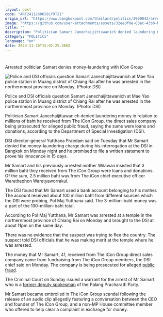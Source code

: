 ```yaml
---
layout: post
code: "ART2411260658LP9T21"
origin_url: "https://www.bangkokpost.com/thailand/politics/2909042/arrested-politician-samart-denies-money-laundering-with-icon-group"
image: "https://github.com/user-attachments/assets/32ee8f8e-03ac-43bb-b6d7-51a51ddc354c"
title: ""
description: "Politician Samart Janechaijittawanich denied laundering money in relation to millions of baht he received from The iCon Group, the direct sales company being prosecuted for alleged public fraud, saying the sums were loans and donations, according to the Department of Special Investigation (DSI)."
category: "POLITICS"
language: "en"
date: 2024-11-26T15:02:25.386Z
---
```


# 

Arrested politician Samart denies money-laundering with iCon Group

![Police and DSI officials question Samart Janechaijittawanich at Mae Yao police station in Muang district of Chiang Rai after he was arrested in the northernmost province on Monday. (Photo: DSI)](https://github.com/user-attachments/assets/aba1b5eb-528c-47f0-a721-808176c939de)

Police and DSI officials question Samart Janechaijittawanich at Mae Yao police station in Muang district of Chiang Rai after he was arrested in the northernmost province on Monday. (Photo: DSI)

Politician Samart Janechaijittawanich denied laundering money in relation to millions of baht he received from The iCon Group, the direct sales company being prosecuted for alleged public fraud, saying the sums were loans and donations, according to the Department of Special Investigation (DSI).

DSI director-general Yutthana Praedam said on Tuesday that Mr Samart denied the money-laundering charge during his interrogation at the DSI in Bangkok on Monday night and he promised to file a written statement to prove his innocence in 15 days.

Mr Samart and his previously arrested mother Wilawan insisted that 3 million baht they received from The iCon Group were loans and donations. Of the sum, 2.5 million baht was from The iCon chief executive officer Warathaphon Waratyaworrakul.

The DSI found that Mr Samart used a bank account belonging to his mother. The account received about 100 million baht from different sources which the DSI were probing, Pol Maj Yutthana said. The 3-million-baht money was a part of the 100-million-baht total.

According to Pol Maj Yutthana, Mr Samart was arrested at a temple in the northernmost province of Chiang Rai on Monday and brought to the DSI at about 11pm on the same day.

There was no evidence that the suspect was trying to flee the country. The suspect told DSI officials that he was making merit at the temple where he was arrested.

The money that Mr Samart, 41, received from The iCon Group direct sales company came from fundraising from The iCon Group members, the DSI chief said on Monday. The company is being prosecuted for alleged [public fraud](https://www.bangkokpost.com/thailand/general/2900196).

The Criminal Court on Sunday issued a warrant for the arrest of Mr Samart, who is a [former deputy spokesman](https://www.bangkokpost.com/thailand/general/2886467) of the Palang Pracharath Party.

Mr Samart became embroiled in The iCon Group scandal following the release of an audio clip allegedly featuring a conversation between the CEO and founder of The iCon Group, and a non-MP House committee member who offered to help clear a complaint in exchange for money.